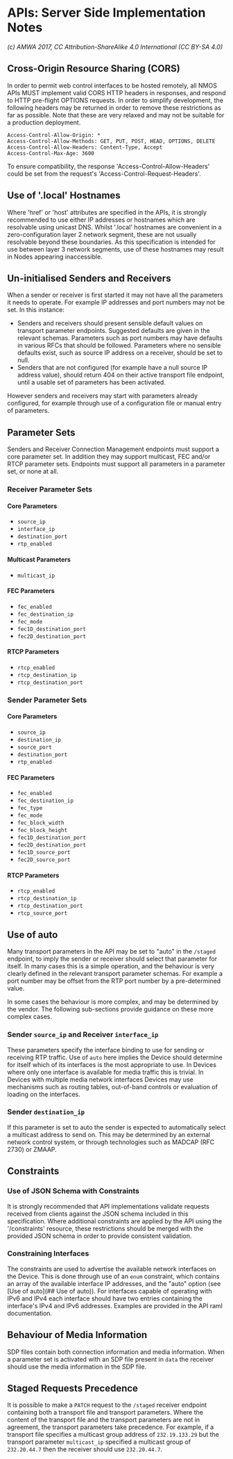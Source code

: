 # APIs: Server Side Implementation Notes

_(c) AMWA 2017, CC Attribution-ShareAlike 4.0 International (CC BY-SA 4.0)_

## Cross-Origin Resource Sharing (CORS)

In order to permit web control interfaces to be hosted remotely, all NMOS APIs MUST implement valid CORS HTTP headers in responses, and respond to HTTP pre-flight OPTIONS requests. In order to simplify development, the following headers may be returned in order to remove these restrictions as far as possible. Note that these are very relaxed and may not be suitable for a production deployment.

```
Access-Control-Allow-Origin: *
Access-Control-Allow-Methods: GET, PUT, POST, HEAD, OPTIONS, DELETE
Access-Control-Allow-Headers: Content-Type, Accept
Access-Control-Max-Age: 3600
```

To ensure compatibility, the response 'Access-Control-Allow-Headers' could be set from the request's 'Access-Control-Request-Headers'.

## Use of '.local' Hostnames

Where 'href' or 'host' attributes are specified in the APIs, it is strongly recommended to use either IP addresses or hostnames which are resolvable using unicast DNS. Whilst '.local' hostnames are convenient in a zero-configuration layer 2 network segment, these are not usually resolvable beyond these boundaries. As this specification is intended for use between layer 3 network segments, use of these hostnames may result in Nodes appearing inaccessible.

## Un-initialised Senders and Receivers

When a sender or receiver is first started it may not have all the parameters it needs to operate. For example IP addresses and port numbers may not be set. In this instance:

* Senders and receivers should present sensible default values on transport parameter endpoints. Suggested defaults are given in the relevant schemas. Parameters such as port numbers may have defaults in various RFCs that should be followed. Parameters where no sensible defaults exist, such as source IP address on a receiver, should be set to null.
* Senders that are not configured (for example have a null source IP address value), should return 404 on their active transport file endpoint, until a usable set of parameters has been activated.

However senders and receivers may start with parameters already configured, for example through use of a configuration file or manual entry of parameters.

## Parameter Sets
Senders and Receiver Connection Management endpoints must support a core parameter set. In addition they may support multicast, FEC and/or RTCP parameter sets. Endpoints must support all parameters in a parameter set, or none at all.

### Receiver Parameter Sets

#### Core Parameters
* `source_ip`
* `interface_ip`
* `destination_port`
* `rtp_enabled`

#### Multicast Parameters
* `multicast_ip`

#### FEC Parameters
* `fec_enabled`
* `fec_destination_ip`
* `fec_mode`
* `fec1D_destination_port`
* `fec2D_destination_port`

#### RTCP Parameters
* `rtcp_enabled`
* `rtcp_destination_ip`
* `rtcp_destination_port`

### Sender Parameter Sets

#### Core Parameters
* `source_ip`
* `destination_ip`
* `source_port`
* `destination_port`
* `rtp_enabled`

#### FEC Parameters
* `fec_enabled`
* `fec_destination_ip`
* `fec_type`
* `fec_mode`
* `fec_block_width`
* `fec_block_height`
* `fec1D_destination_port`
* `fec2D_destination_port`
* `fec1D_source_port`
* `fec2D_source_port`

#### RTCP Parameters
* `rtcp_enabled`
* `rtcp_destination_ip`
* `rtcp_destination_port`
* `rtcp_source_port`

## Use of auto
Many transport parameters in the API may be set to "auto" in the `/staged` endpoint, to imply the sender or receiver should select that parameter for itself. In many cases this is a simple operation, and the behaviour is very clearly defined in the relevant transport parameter schemas. For example a port number may be offset from the RTP port number by a pre-determined value.

In some cases the behaviour is more complex, and may be determined by the vendor. The following sub-sections provide guidance on these more complex cases.

### Sender `source_ip` and Receiver `interface_ip`
These parameters specify the interface binding to use for sending or receiving RTP traffic. Use of `auto` here implies the Device should determine for itself which of its interfaces is the most appropriate to use. In Devices where only one interface is available for media traffic this is trivial. In Devices with multiple media network interfaces Devices may use mechanisms such as routing tables, out-of-band controls or evaluation of loading on the interfaces.

### Sender `destination_ip`
If this parameter is set to auto the sender is expected to automatically select a multicast address to send on. This may be determined by an external network control system, or through technologies such as MADCAP (RFC 2730) or ZMAAP.

## Constraints

### Use of JSON Schema with Constraints

It is strongly recommended that API implementations validate requests received from clients against the JSON schema included in this specification. Where additional constraints are applied by the API using the '/constraints' resource, these restrictions should be merged with the provided JSON schema in order to provide consistent validation.

### Constraining Interfaces

The constraints are used to advertise the available network interfaces on the Device. This is done through use of an `enum` constraint, which contains an array of the available interface IP addresses, and the "auto" option (see [Use of auto](## Use of auto)). For interfaces capable of operating with IPv6 and IPv4 each interface should have two entries containing the interface's IPv4 and IPv6 addresses. Examples are provided in the API raml documentation.

## Behaviour of Media Information
SDP files contain both connection information and media information. When a parameter set is activated with an SDP file present in `data` the receiver should use the media information in the SDP file.

## Staged Requests Precedence

It is possible to make a `PATCH` request to the `/staged` receiver endpoint containing both a transport file and transport parameters. Where the content of the transport file and the transport parameters are not in agreement, the transport parameters take precedence. For example, if a transport file specifies a multicast group address of `232.19.133.29` but the transport parameter `multicast_ip` specified a multicast group of `232.20.44.7` then the receiver should use `232.20.44.7`.

